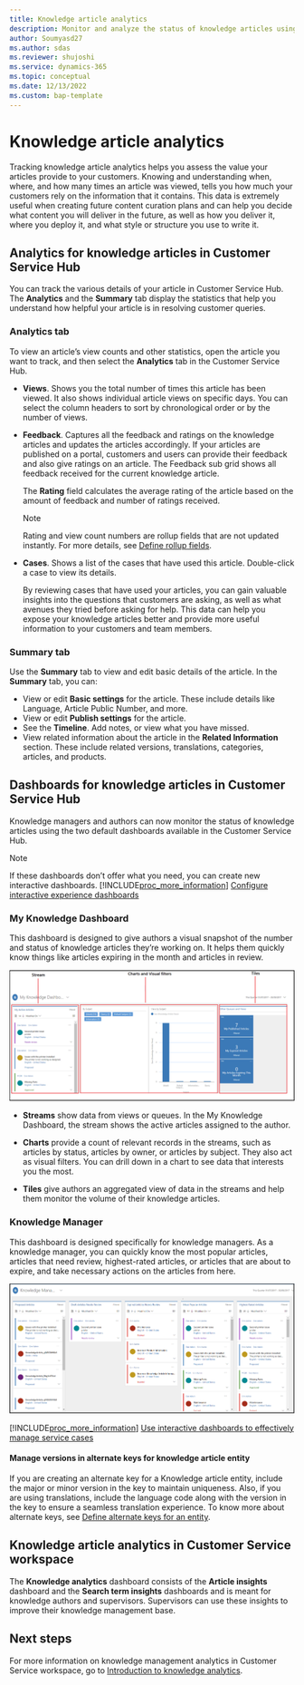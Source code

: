 ```yaml
---
title: Knowledge article analytics
description: Monitor and analyze the status of knowledge articles using the dashboards. 
author: Soumyasd27
ms.author: sdas
ms.reviewer: shujoshi
ms.service: dynamics-365
ms.topic: conceptual
ms.date: 12/13/2022
ms.custom: bap-template
---
```


# Knowledge article analytics

Tracking knowledge article analytics helps you assess the value your articles provide to your customers. Knowing and understanding when, where, and how many times an article was viewed, tells you how much your customers rely on the information that it contains. This data is extremely useful when creating future content curation plans and can help you decide what content you will deliver in the future, as well as how you deliver it, where you deploy it, and what style or structure you use to write it.  
  
## Analytics for knowledge articles in Customer Service Hub

You can track the various details of your article in Customer Service Hub. The **Analytics** and the **Summary** tab display the statistics that help you understand how helpful your article is in resolving customer queries.

### Analytics tab

To view an article’s view counts and other statistics, open the article you want to track, and then select the **Analytics** tab in the Customer Service Hub.  
  
- **Views**. Shows you the total number of times this article has been viewed. It also shows individual article views on specific days. You can select the column headers to sort by chronological order or by the number of views.

- **Feedback**. Captures all the feedback and ratings on the knowledge articles and updates the articles accordingly. If your articles are published on a portal, customers and users can provide their feedback and also give ratings on an article. The Feedback sub grid shows all feedback received for the current knowledge article.  

   The **Rating** field calculates the average rating of the article based on the amount of feedback and number of ratings received.  
   
   > [!NOTE]
   > Rating and view count numbers are rollup fields that are not updated instantly. For more details, see [Define rollup fields](../customerengagement/on-premises/customize/define-rollup-fields.md).

- **Cases**. Shows a list of the cases that have used this article. Double-click a case to view its details.  
  
     By reviewing cases that have used your articles, you can gain valuable insights into the questions that customers are asking, as well as what avenues they tried before asking for help. This data can help you expose your knowledge articles better and provide more useful information to your customers and team members.

### Summary tab

Use the **Summary** tab to view and edit basic details of the article. In the **Summary** tab, you can:

- View or edit **Basic settings** for the article. These include details like Language, Article Public Number, and more.
- View or edit **Publish settings** for the article.
- See the **Timeline**. Add notes, or view what you have missed.
- View related information about the article in the **Related Information** section. These include related versions, translations, categories, articles, and products.

## Dashboards for knowledge articles in Customer Service Hub

Knowledge managers and authors can now monitor the status of knowledge articles using the two default dashboards available in the Customer Service Hub.

> [!NOTE]
>  If these dashboards don’t offer what you need, you can create new interactive dashboards. [!INCLUDE[proc_more_information](../includes/proc-more-information.md)] [Configure interactive experience dashboards](/previous-versions/dynamicscrm-2016/administering-dynamics-365/mt622067(v=crm.8))  

### My Knowledge Dashboard

This dashboard is designed to give authors a visual snapshot of the number and status of knowledge articles they’re working on. It helps them quickly know things like articles expiring in the month and articles in review.  
  
 ![My Knowledge Dashboard for authors.](../customer-service/media/v9-my-knowledge-dashboard.PNG "My Knowledge Dashboard for authors")  
  
-   **Streams** show data from views or queues. In the My Knowledge Dashboard, the stream shows the active articles assigned to the author.  
  
-   **Charts** provide a count of relevant records in the streams, such as articles by status, articles by owner, or articles by subject. They also act as visual filters. You can drill down in a chart to see data that interests you the most.  
  
-   **Tiles** give authors an aggregated view of data in the streams and help them monitor the volume of their knowledge articles.

### Knowledge Manager

This dashboard is designed specifically for knowledge managers. As a knowledge manager, you can quickly know the most popular articles, articles that need review, highest-rated articles, or articles that are about to expire, and take necessary actions on the articles from here.  
  
 ![Dashboard for knowledge managers.](../customer-service/media/v9-knowledge-manager-dashboard.PNG "Dashboard for knowledge managers")  
  
 [!INCLUDE[proc_more_information](../includes/proc-more-information.md)] [Use interactive dashboards to effectively manage service cases](customer-service-hub-user-guide-dashboard.md)

#### Manage versions in alternate keys for knowledge article entity

If you are creating an alternate key for a Knowledge article entity, include the major or minor version in the key to maintain uniqueness. Also, if you are using translations, include the language code along with the version in the key to ensure a seamless translation experience. To know more about alternate keys, see [Define alternate keys for an entity](../customerengagement/on-premises/developer/define-alternate-keys-entity.md).

## Knowledge article analytics in Customer Service workspace

The **Knowledge analytics** dashboard consists of the **Article insights** dashboard and the **Search term insights** dashboards and is meant for knowledge authors and supervisors. Supervisors can use these insights to improve their knowledge management base.

## Next steps

For more information on knowledge management analytics in Customer Service workspace, go to [Introduction to knowledge analytics](knowledge-search-analytics-cs.md#introduction-to-knowledge-analytics).
